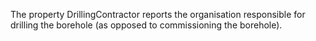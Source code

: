 The property DrillingContractor reports the organisation responsible for drilling the borehole (as opposed to commissioning the borehole).
